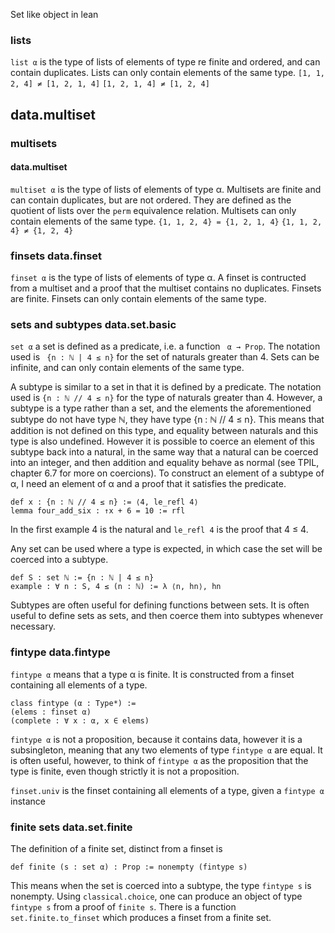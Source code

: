 Set like object in lean
### lists ###
`list α` is the type of lists of elements of type re finite and ordered, and can contain duplicates. Lists can only contain elements of the same type. 
`[1, 1, 2, 4] ≠ [1, 2, 1, 4]` 
`[1, 2, 1, 4] ≠ [1, 2, 4]`

## data.multiset ##
### multisets ###
#### data.multiset #####
`multiset α` is the type of lists of elements of type α. Multisets are finite and can contain duplicates, but are not ordered. They are defined as the quotient of lists over the `perm` equivalence relation. Multisets can only contain elements of the same type.
`{1, 1, 2, 4} = {1, 2, 1, 4}`
`{1, 1, 2, 4} ≠ {1, 2, 4}`

### finsets data.finset ###
`finset α` is the type of lists of elements of type α. A finset is contructed from a multiset and a proof that the multiset contains no duplicates. Finsets are finite. Finsets can only contain elements of the same type.

### sets and subtypes data.set.basic ###
`set α` a set is defined as a predicate, i.e. a function ` α → Prop`. The notation used is ` {n : ℕ | 4 ≤ n}` for the set of naturals greater than 4. Sets can be infinite, and can only contain elements of the same type.

A subtype is similar to a set in that it is defined by a predicate. The notation used is `{n : ℕ // 4 ≤ n}` for the type of naturals greater than 4. However, a subtype is a type rather than a set, and the elements the aforementioned subtype do not have type ℕ, they have type {n : ℕ // 4 ≤ n}. This means that addition is not defined on this type, and equality between naturals and this type is also undefined. However it is possible to coerce an element of this subtype back into a natural, in the same way that a natural can be coerced into an integer, and then addition and equality behave as normal (see TPIL, chapter 6.7 for more on coercions). To construct an element of a subtype of α, I need an element of α and a proof that it satisfies the predicate.
```lean
def x : {n : ℕ // 4 ≤ n} := ⟨4, le_refl 4⟩
lemma four_add_six : ↑x + 6 = 10 := rfl
```
In the first example 4 is the natural and `le_refl 4` is the proof that 4 ≤ 4.

Any set can be used where a type is expected, in which case the set will be coerced into a subtype.

```lean
def S : set ℕ := {n : ℕ | 4 ≤ n}
example : ∀ n : S, 4 ≤ (n : ℕ) := λ ⟨n, hn⟩, hn
```

Subtypes are often useful for defining functions between sets. It is often useful to define sets as sets, and then coerce them into subtypes whenever necessary.

### fintype data.fintype ###
`fintype α` means that a type α is finite. It is constructed from a finset containing all elements of a type.
```lean
class fintype (α : Type*) :=
(elems : finset α)
(complete : ∀ x : α, x ∈ elems)
```
`fintype α` is not a proposition, because it contains data, however it is a subsingleton, meaning that any two elements of type `fintype α` are equal. It is often useful, however, to think of `fintype α` as the proposition that the type is finite, even though strictly it is not a proposition.

`finset.univ` is the finset containing all elements of a type, given a `fintype α` instance

### finite sets data.set.finite ###
The definition of a finite set, distinct from a finset is
```lean
def finite (s : set α) : Prop := nonempty (fintype s)
```
This means when the set is coerced into a subtype, the type `fintype s` is nonempty.
Using `classical.choice`, one can produce an object of type `fintype s` from a proof of `finite s`. There is a function `set.finite.to_finset` which produces a finset from a finite set.
